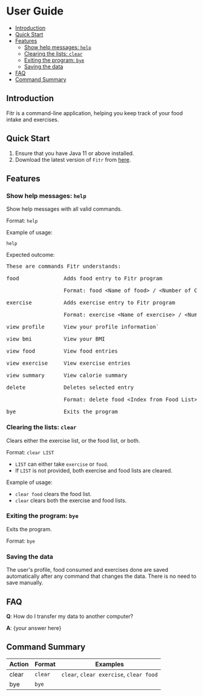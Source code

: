 # User Guide

- [Introduction](#introduction)
- [Quick Start](#quick-start)
- [Features](#features)
    - [Show help messages: `help`](#showing-the-help-messages-help)
    - [Clearing the lists: `clear`](#clearing-the-lists-clear)
    - [Exiting the program: `bye`](#exiting-the-program-bye)
    - [Saving the data](#saving-the-data)
- [FAQ](#faq)
- [Command Summary](#command-summary)

## Introduction

Fitr is a command-line application, helping you keep track of your food intake and exercises.

## Quick Start

1. Ensure that you have Java 11 or above installed.
1. Download the latest version of `Fitr` from [here](https://github.com/AY2021S1-CS2113T-W13-2/tp/releases).

## Features

### Show help messages: `help`
Show help messages with all valid commands.

Format: `help`

Example of usage: 

`help`

Expected outcome:

<pre>These are commands Fitr understands:<br/>
food              Adds food entry to Fitr program<br/>
                  Format: food &lt;Name of food&gt; / &lt;Number of Calories&gt; &lt;Quantity (Optional)&gt;<br/>
exercise          Adds exercise entry to Fitr program<br/>
                  Format: exercise &lt;Name of exercise&gt; / &lt;Number of Calories> &lt;Quantity (Optional)&gt;<br/>
view profile      View your profile information`<br/>
view bmi          View your BMI<br/>
view food         View food entries<br/>
view exercise     View exercise entries<br/>
view summary      View calorie summary<br/>
delete            Deletes selected entry<br/>
                  Format: delete food &lt;Index from Food List&gt; or delete exercise &lt;Index from Exercise List&gt;<br/>
bye               Exits the program<br/></pre>


### Clearing the lists: `clear`

Clears either the exercise list, or the food list, or both.

Format: `clear LIST`

- `LIST` can either take `exercise` or `food`.
- If `LIST` is not provided, both exercise and food lists are cleared.

Example of usage:

- `clear food` clears the food list.
- `clear` clears both the exercise and food lists.

### Exiting the program: `bye`

Exits the program.

Format: `bye`

### Saving the data

The user's profile, food consumed and exercises done are saved automatically after any command that changes the data. 
There is no need to save manually.


## FAQ

**Q**: How do I transfer my data to another computer? 

**A**: {your answer here}

## Command Summary

Action | Format | Examples
------ | ------ | --------
clear | `clear` | `clear`, `clear exercise`, `clear food`
bye | `bye`
